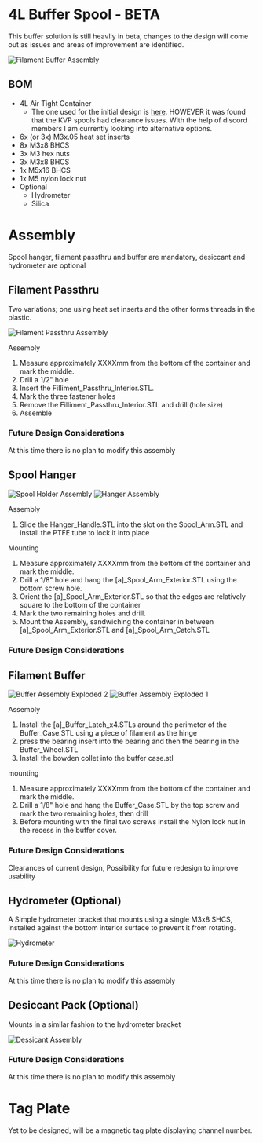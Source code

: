 # 4L Buffer Spool - BETA

This buffer solution is still heavliy in beta, changes to the design will come out as issues and areas of improvement are identified.

![Filament Buffer Assembly](https://user-images.githubusercontent.com/61592279/150192109-9bfeb8ae-1d6c-4b47-aac1-e851647b28fc.PNG)

## BOM

- 4L Air Tight Container
    - The one used for the initial design is [here](https://www.amazon.com/Containers-PRAKI-Airtight-Leak-proof-Canister/dp/B08TWH2QHV/ref=pd_rhf_ee_s_rp_c_2_4/142-3630995-6911105?pd_rd_w=NsqEw&pf_rd_p=5504b049-e102-4aa1-bed5-5cbcc3702210&pf_rd_r=V2H8ZEMQV48BSCNPQBP8&pd_rd_r=95199d46-c915-4553-b019-1fa26afedc4e&pd_rd_wg=uHuj3&pd_rd_i=B08TWH2QHV&psc=1). HOWEVER it was found that the KVP spools had clearance issues. With the help of discord members I am currently looking into alternative options.
- 6x (or 3x) M3x.05 heat set inserts
- 8x M3x8 BHCS
- 3x M3 hex nuts
- 3x M3x8 BHCS
- 1x M5x16 BHCS
- 1x M5 nylon lock nut
- Optional
    - Hydrometer
    - Silica

# Assembly

Spool hanger, filament passthru and buffer are mandatory, desiccant and hydrometer are optional

## Filament Passthru

Two variations; one using heat set inserts and the other forms threads in the plastic.

![Filament Passthru Assembly](https://user-images.githubusercontent.com/61592279/150192079-83a81f5c-09dc-4e0f-95a2-6e69526acee2.PNG)

Assembly

1.  Measure approximately XXXXmm from the bottom of the container and mark the middle.
2.  Drill a 1/2" hole
3.  Insert the Filliment\_Passthru\_Interior.STL.
4.  Mark the three fastener holes
5.  Remove the Filliment\_Passthru\_Interior.STL and drill (hole size)
6.  Assemble

### Future Design Considerations

At this time there is no plan to modify this assembly

## Spool Hanger

![Spool Holder Assembly](https://user-images.githubusercontent.com/61592279/150192048-598b82e3-06f0-409a-b264-b574165de27e.PNG)
![Hanger Assembly](https://user-images.githubusercontent.com/61592279/150192052-f7383d05-ea53-4932-98b5-5a1a48e4650c.PNG)


Assembly

1.  Slide the Hanger\_Handle.STL into the slot on the Spool\_Arm.STL and install the PTFE tube to lock it into place

Mounting

1.  Measure approximately XXXXmm from the bottom of the container and mark the middle.
2.  Drill a 1/8" hole and hang the \[a\]\_Spool\_Arm_Exterior.STL using the bottom screw hole.
3.  Orient the \[a\]\_Spool\_Arm_Exterior.STL so that the edges are relatively square to the bottom of the container
4.  Mark the two remaining holes and drill.
5.  Mount the Assembly, sandwiching the container in between \[a\]\_Spool\_Arm\_Exterior.STL and \[a\]\_Spool\_Arm\_Catch.STL

### Future Design Considerations

## Filament Buffer

![Buffer Assembly Exploded 2](https://user-images.githubusercontent.com/61592279/150192009-11970ebd-4a93-455c-b387-920c4b17b81c.PNG)
![Buffer Assembly Exploded 1](https://user-images.githubusercontent.com/61592279/150192016-06559173-0c1d-4a5c-a345-5158e370b1e1.PNG)

Assembly

1.  Install the \[a\]\_Buffer\_Latch\_x4.STLs around the perimeter of the Buffer\_Case.STL using a piece of filament as the hinge
2.  press the bearing insert into the bearing and then the bearing in the Buffer_Wheel.STL
3.  Install the bowden collet into the buffer case.stl

mounting

1.  Measure approximately XXXXmm from the bottom of the container and mark the middle.
2.  Drill a 1/8" hole and hang the Buffer_Case.STL by the top screw and mark the two remaining holes, then drill
3.  Before mounting with the final two screws install the Nylon lock nut in the recess in the buffer cover.

### Future Design Considerations

Clearances of current design, Possibility for future redesign to improve usability 

## Hydrometer (Optional)

A Simple hydrometer bracket that mounts using a single M3x8 SHCS, installed against the bottom interior surface to prevent it from rotating.

![Hydrometer](https://user-images.githubusercontent.com/61592279/150191963-55843f8f-64f2-4df1-a057-38fe8933baa3.PNG)

### Future Design Considerations

At this time there is no plan to modify this assembly

## Desiccant Pack (Optional)

Mounts in a similar fashion to the hydrometer bracket

![Dessicant Assembly](https://user-images.githubusercontent.com/61592279/150191822-cbe6aeeb-a39f-4c42-822c-bf2dd46c430f.PNG)

### Future Design Considerations

At this time there is no plan to modify this assembly

# Tag Plate

Yet to be designed, will be a magnetic tag plate displaying channel number.
